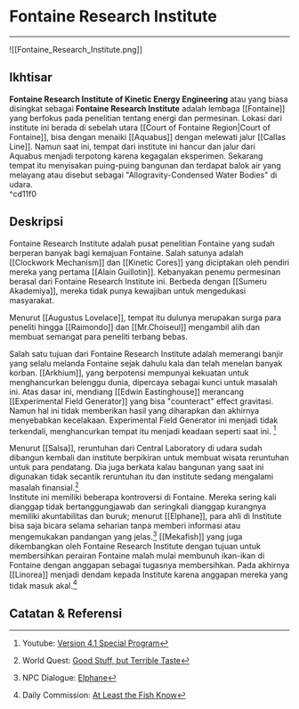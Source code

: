# Fontaine Research Institute
---
![[Fontaine_Research_Institute.png]]

## Ikhtisar
**Fontaine Research Institute of Kinetic Energy Engineering** atau yang biasa disingkat sebagai **Fontaine Research Institute** adalah lembaga [[Fontaine]] yang berfokus pada penelitian tentang energi dan permesinan. Lokasi dari institute ini berada di sebelah utara [[Court of Fontaine Region|Court of Fontaine]], bisa dengan menaiki [[Aquabus]] dengan melewati jalur [[Callas Line]]. Namun saat ini, tempat dari institute ini hancur dan jalur dari Aquabus menjadi terpotong karena kegagalan eksperimen. Sekarang tempat itu menyisakan puing-puing bangunan dan terdapat balok air yang melayang atau disebut sebagai "Allogravity-Condensed Water Bodies" di udara.<br>  ^cd11f0

## Deskripsi
Fontaine Research Institute adalah pusat penelitian Fontaine yang sudah berperan banyak bagi kemajuan Fontaine. Salah satunya adalah [[Clockwork Mechanism]] dan [[Kinetic Cores]] yang diciptakan oleh pendiri mereka yang pertama [[Alain Guillotin]]. Kebanyakan penemu permesinan berasal dari Fontaine Research Institute ini. Berbeda dengan [[Sumeru Akademiya]], mereka tidak punya kewajiban untuk mengedukasi masyarakat.<br>

Menurut [[Augustus Lovelace]], tempat itu dulunya merupakan surga para peneliti hingga [[Raimondo]] dan [[Mr.Choiseul]] mengambil alih dan membuat semangat para peneliti terbang bebas.<br>

Salah satu tujuan dari Fontaine Research Institute adalah memerangi banjir yang selalu melanda Fontaine sejak dahulu kala dan telah menelan banyak korban. [[Arkhium]], yang berpotensi mempunyai kekuatan untuk menghancurkan belenggu dunia, dipercaya sebagai kunci untuk masalah ini. Atas dasar ini, mendiang [[Edwin Eastinghouse]] merancang [[Experimental Field Generator]] yang bisa "counteract" effect gravitasi. Namun hal ini tidak memberikan hasil yang diharapkan dan akhirnya menyebabkan kecelakaan. Experimental Field Generator ini menjadi tidak terkendali, menghancurkan tempat itu menjadi keadaan seperti saat ini. [^1] <br>

Menurut [[Salsa]], reruntuhan dari Central Laboratory di udara sudah dibangun kembali dan institute berpikiran untuk membuat wisata reruntuhan untuk para pendatang. Dia juga berkata kalau bangunan yang saat ini digunakan tidak secantik reruntuhan itu dan institute sedang mengalami masalah finansial.[^2] <br>
Institute ini memiliki beberapa kontroversi di Fontaine. Mereka sering kali dianggap tidak bertanggungjawab dan seringkali dianggap kurangnya memiliki akuntabilitas dan buruk; menurut [[Elphane]], para ahli di Institute bisa saja bicara selama seharian tanpa memberi informasi atau mengemukakan pandangan yang jelas.[^3] [[Mekafish]] yang juga dikembangkan oleh Fontaine Research Institute dengan tujuan untuk membersihkan perairan Fontaine malah mulai membunuh ikan-ikan di Fontaine dengan anggapan sebagai tugasnya membersihkan. Pada akhirnya [[Linorea]] menjadi dendam kepada Institute karena anggapan mereka yang tidak masuk akal.[^4] <br> 

## Catatan & Referensi

[^1]: Youtube: [Version 4.1 Special Program](https://www.youtube.com/watch?v=NUBIYZ_KQFc)
[^2]: World Quest: [Good Stuff, but Terrible Taste](https://genshin-impact.fandom.com/wiki/Good_Stuff,_but_Terrible_Taste_\(Belleau_Region\))
[^3]: NPC Dialogue: [Elphane](https://genshin-impact.fandom.com/wiki/Elphane)
[^4]: Daily Commission: [At Least the Fish Know](https://genshin-impact.fandom.com/wiki/At_Least_the_Fish_Know)

